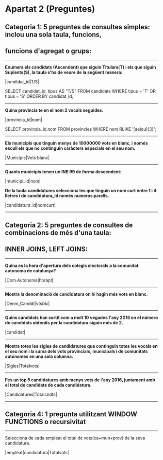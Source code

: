 Apartat 2 (Preguntes)
=====================

Categoria 1: 5 preguntes de consultes simples: inclou una sola taula, funcions,
-------------------------------------------------------------------------------
funcions d'agregat o grups:
---------------------------
* * *
**Enumera els candidats (Ascendent) que siguin Titulars(T) i els que siguin Suplents(S),
la taula s'ha de veure de la següent manera:**

|candidat_id|T/S|


SELECT candidat_id, tipus AS "T/S"
    FROM candidats
    WHERE tipus = 'T' OR tipus = 'S'
    ORDER BY candidat_id;

* * * 
**Quina provincia te en el nom 2 vocals seguides.**

|provincia_id|nom|


SELECT provincia_id,nom
    FROM provincies
    WHERE nom RLIKE '[aeiou]{3}';

* * *
**Els municipis que tinguin menys de 10000000 vots en blanc, i només escull els que no continguin caràcters especials en el seu nom.**

|Municipis|Vots blanc|



* * *
**Quants municipis tenen un INE  99 de forma descendent:**

|municipi_id|nom| 

**De la taula candidatures selecciona les que tinguin un nom curt entre 1 i 4 lletres i de candidatura_id només numeros parells.**

|candidatura_id|nomcurt|

* * *
Categoria 2: 5 preguntes de consultes de combinacions de més d'una taula:
-------------------------------------------------------------------------
INNER JOINS, LEFT JOINS:
------------------------
* * *

**Quina es la hora d'apertura dels colegis electorals a la comunitat autonoma
de catalunya?**


|Com.Autonoma|horapt|

* * *
**Mostra la denominació de candidatura on hi hagin més vots en blanc.**


|Denm_Canddt|vtsblc|

* * *
**Quins candidats han sortit com a molt 10 vegades l'any 2016 on
el número de candidats obtenits per la candidatura siguin més de 2.**


|candidat|

* * *
**Mostra totes les sigles de candidatures que continguin totes les vocals en el seu nom i la suma dels vots provincials, municipals i de comunitats autonomes en una sola columna.**


|Sigles|Totalvots|

* * *
**Fes un top 5 candidatures amb menys vots de l'any 2016, juntament amb el total de candidats de cada candidatura.**


|Candidatures|Totalcndts|

* * *
Categoria 4: 1 pregunta utilitzant WINDOW FUNCTIONS o recursivitat
------------------------------------------------------------------
* * *
Selecciona de cada empleat el total de vots(ca+mun+prov) de la seva candidatura.


|empleat|candidatura|Totalvots|


